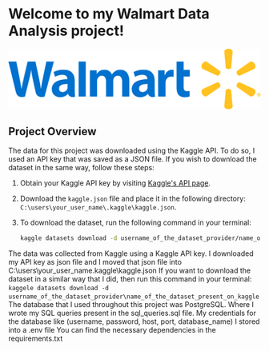 # Welcome to my Walmart Data Analysis project!
![Walmart Logo](walmart_logo.png)

## Project Overview

The data for this project was downloaded using the Kaggle API. To do so, I used an API key that was saved as a JSON file. If you wish to download the dataset in the same way, follow these steps:

1. Obtain your Kaggle API key by visiting [Kaggle's API page](https://www.kaggle.com/docs/api).
2. Download the `kaggle.json` file and place it in the following directory: `C:\users\your_user_name\.kaggle\kaggle.json`.
3. To download the dataset, run the following command in your terminal:

   ```bash
   kaggle datasets download -d username_of_the_dataset_provider/name_of_the_dataset_on_kaggle

The data was collected from Kaggle using a Kaggle API key. I downloaded my API key as json file and I moved that json file into C:\users\your_user_name.kaggle\kaggle.json
If you want to download the dataset in a similar way that I did, then run this command in your terminal: `kaggele datasets download -d username_of_the_dataset_provider\name_of_the_dataset_present_on_kaggle`
The database that I used throughout this project was PostgreSQL. Where I wrote my SQL queries present in the sql_queries.sql file.
My credentials for the database like (username, password, host, port, database_name) I stored into a .env file
You can find the necessary dependencies in the requirements.txt

